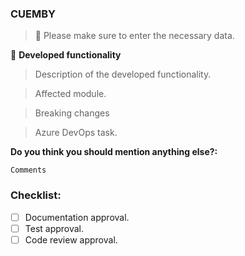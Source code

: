 ### CUEMBY

> 🔔 Please make sure to enter the necessary data.

🚀 **Developed functionality**
> Description of the developed functionality.

> Affected module.

> Breaking changes 

> Azure DevOps task.

**Do you think you should mention anything else?:**
```
Comments
```
### Checklist:
- [ ] Documentation approval.
- [ ] Test approval.
- [ ] Code review approval.
